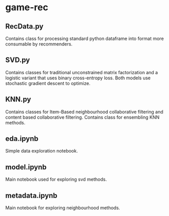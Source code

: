 # game-rec
## RecData.py
Contains class for processing standard python dataframe into format more consumable by recommenders.

## SVD.py
Contains classes for traditional unconstrained matrix factorization and a logistic variant that uses binary cross-entropy loss. Both models use stochastic gradient descent to optimize.

## KNN.py
Contains classes for Item-Based neighbourhood collaborative filtering and content based collaborative filtering. Contains class for ensembling KNN methods.

## eda.ipynb
Simple data exploration notebook.

## model.ipynb
Main notebook used for exploring svd methods.

## metadata.ipynb
Main notebook for exploring neighbourhood methods.

